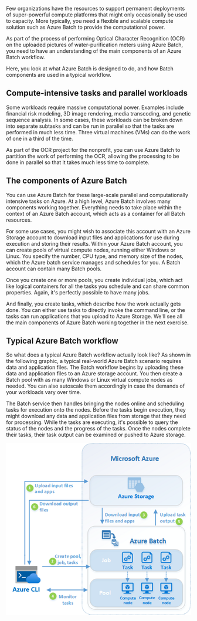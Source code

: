 Few organizations have the resources to support permanent deployments of super-powerful compute platforms that might only occasionally be used to capacity. More typically, you need a flexible and scalable compute solution such as Azure Batch to provide the computational power.

As part of the process of performing Optical Character Recognition (OCR) on the uploaded pictures of water-purification meters using Azure Batch, you need to have an understanding of the main components of an Azure Batch workflow.

Here, you look at what Azure Batch is designed to do, and how Batch components are used in a typical workflow.

## Compute-intensive tasks and parallel workloads

Some workloads require massive computational power. Examples include financial risk modeling, 3D image rendering, media transcoding, and genetic sequence analysis. In some cases, these workloads can be broken down into separate subtasks and can be run in parallel so that the tasks are performed in much less time. Three virtual machines (VMs) can do the work of one in a third of the time.

As part of the OCR project for the nonprofit, you can use Azure Batch to partition the work of performing the OCR, allowing the processing to be done in parallel so that it takes much less time to complete.


## The components of Azure Batch

You can use Azure Batch for these large-scale parallel and computationally intensive tasks on Azure. At a high level, Azure Batch involves many components working together. Everything needs to take place within the context of an Azure Batch account, which acts as a container for all Batch resources.

For some use cases, you might wish to associate this account with an Azure Storage account to download input files and applications for use during execution and storing their results. Within your Azure Batch account, you can create pools of virtual compute nodes, running either Windows or Linux. You specify the number, CPU type, and memory size of the nodes, which the Azure batch service manages and schedules for you. A Batch account can contain many Batch pools.

Once you create one or more pools, you create individual jobs, which act like logical containers for all the tasks you schedule and can share common properties. Again, it's perfectly possible to have many jobs.

And finally, you create tasks, which describe how the work actually gets done. You can either use tasks to directly invoke the command line, or the tasks can run applications that you upload to Azure Storage. We'll see all the main components of Azure Batch working together in the next exercise.

## Typical Azure Batch workflow

So what does a typical Azure Batch workflow actually look like? As shown in the following graphic, a typical real-world Azure Batch scenario requires data and application files. The Batch workflow begins by uploading these data and application files to an Azure storage account. You then create a Batch pool with as many Windows or Linux virtual compute nodes as needed. You can also autoscale them accordingly in case the demands of your workloads vary over time.

The Batch service then handles bringing the nodes online and scheduling tasks for execution onto the nodes. Before the tasks begin execution, they might download any data and application files from storage that they need for processing. While the tasks are executing, it's possible to query the status of the nodes and the progress of the tasks. Once the nodes complete their tasks, their task output can be examined or pushed to Azure storage.  

![Diagram of the Azure Batch workflow.](../media/2-azure-batch-workflow.png)
